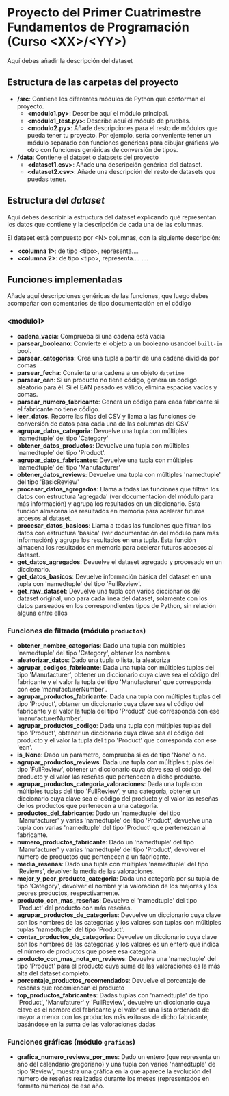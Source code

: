 # Proyecto del Primer Cuatrimestre Fundamentos de Programación (Curso  \<XX\>/\<YY\>)

Aquí debes añadir la descripción del dataset


## Estructura de las carpetas del proyecto

* **/src**: Contiene los diferentes módulos de Python que conforman el proyecto.
  * **\<modulo1.py\>**: Describe aquí el módulo principal.
  * **\<modulo1_test.py\>**: Describe aquí el módulo de pruebas.
  * **\<modulo2.py\>**: Añade descripciones para el resto de módulos que pueda tener tu proyecto. Por ejemplo, sería conveniente tener un módulo separado con funciones genéricas para dibujar gráficas y/o otro con funciones genéricas de conversión de tipos. 
* **/data**: Contiene el dataset o datasets del proyecto
    * **\<dataset1.csv\>**: Añade una descripción genérica del dataset.
    * **\<dataset2.csv\>**: Añade una descripción del resto de datasets que puedas tener.
    
## Estructura del *dataset*

Aquí debes describir la estructura del dataset explicando qué representan los datos que contiene y la descripción de cada una de las columnas.

El dataset está compuesto por \<N\> columnas, con la siguiente descripción:

* **\<columna 1>**: de tipo \<tipo\>, representa....
* **\<columna 2>**: de tipo \<tipo\>, representa....
....

## Funciones implementadas
Añade aquí descripciones genéricas de las funciones, que luego debes acompañar con comentarios de tipo documentación en el código 

### \<modulo1\>

* **cadena_vacia**: Comprueba si una cadena está vacía
* **parsear_booleano**: Convierte el objeto a un booleano usandoel ``built-in`` bool.
* **parsear_categorias**: Crea una tupla a partir de una cadena dividida por comas
* **parsear_fecha**: Convierte una cadena a un objeto ``datetime``
* **parsear_ean**: Si un producto no tiene código, genera un código aleatorio para él. Si el EAN pasado es válido, elimina espacios vacíos y comas.
* **parsear_numero_fabricante**: Genera un código para cada fabricante si el fabricante no tiene código.
* **leer_datos**. Recorre las filas del CSV y llama a las funciones de conversión de datos para cada una de las columnas del CSV
* **agrupar_datos_categoria**: Devuelve una tupla con múltiples 'namedtuple' del tipo 'Category'
* **obtener_datos_productos**: Devuelve una tupla con múltiples 'namedtuple' del tipo 'Product'.
* **agrupar_datos_fabricantes**: Devuelve una tupla con múltiples 'namedtuple' del tipo 'Manufacturer'
* **obtener_datos_reviews**: Devuelve una tupla con múltiples 'namedtuple' del tipo 'BasicReview'
* **procesar_datos_agregados**: Llama a todas las funciones que filtran los datos con estructura 'agregada' (ver documentación del módulo para más información) 
    y agrupa los resultados en un diccionario. Esta función almacena los resultados en memoria para acelerar futuros accesos al dataset.
* **procesar_datos_basicos**: Llama a todas las funciones que filtran los datos con estructura 'básica' (ver documentación del módulo para más información) 
    y agrupa los resultados en una tupla. Esta función almacena los resultados en memoria para acelerar futuros accesos al dataset.
* **get_datos_agregados**: Devuelve el dataset agregado y procesado en un diccionario.
* **get_datos_basicos**: Devuelve información básica del dataset en una tupla con 'namedtuple' del tipo 'FullReview'.
* **get_raw_dataset**:  Devuelve una tupla con varios diccionarios del dataset original, uno para cada línea del dataset, solamente con los datos parseados
    en los correspondientes tipos de Python, sin relación alguna entre ellos

### Funciones de filtrado (módulo ``productos``)

* **obtener_nombre_categorias**: Dado una tupla con múltiples 'namedtuple' del tipo 'Category', obtener los nombres
* **aleatorizar_datos**: Dado una tupla o lista, la aleatoriza
* **agrupar_codigos_fabricante**: Dada una tupla con múltiples tuplas del tipo 'Manufacturer', obtener un diccionario cuya clave sea el código del fabricante
    y el valor la tupla del tipo 'Manufacturer' que corresponda con ese 'manufacturerNumber'.
* **agrupar_productos_fabricante**: Dada una tupla con múltiples tuplas del tipo 'Product', obtener un diccionario cuya clave sea el código del fabricante
    y el valor la tupla del tipo 'Product' que corresponda con ese 'manufacturerNumber'.
* **agrupar_productos_codigo**: Dada una tupla con múltiples tuplas del tipo 'Product', obtener un diccionario cuya clave sea el código del producto
    y el valor la tupla del tipo 'Product' que corresponda con ese 'ean'.
* **is_None**: Dado un parámetro, comprueba si es de tipo 'None' o no.
* **agrupar_productos_reviews**: Dada una tupla con múltiples tuplas del tipo 'FullReview', obtener un diccionario cuya clave sea el código del producto
    y el valor las reseñas que pertenecen a dicho producto.
* **agrupar_productos_categoria_valoraciones**: Dada una tupla con múltiples tuplas del tipo 'FullReview', y una categoría,
    obtener un diccionario cuya clave sea el código del producto y el valor las reseñas
    de los productos que pertenecen a una categoría.
* **productos_del_fabricante**: Dado un 'namedtuple' del tipo 'Manufacturer' y varias 'namedtuple' del tipo 'Product',
    devuelve una tupla con varias 'namedtuple' del tipo 'Product' que pertenezcan al fabricante.
* **numero_productos_fabricante**: Dado un 'namedtuple' del tipo 'Manufacturer' y varias 'namedtuple' del tipo 'Product',
    devolver el número de productos que pertenecen a un fabricante.
* **media_reseñas**: Dado una tupla con múltiples 'namedtuple' del tipo 'Reviews',
    devolver la media de las valoraciones.
* **mejor_y_peor_producto_categoria**: Dada una categoría por su tupla de tipo 'Category', devolver el nombre y la valoración de los mejores y los peores productos, respectivamente.
* **producto_con_mas_reseñas**: Devuelve el 'namedtuple' del tipo 'Product' del producto con más reseñas.
* **agrupar_productos_de_categorias**: Devuelve un diccionario cuya clave son los nombres de las categorías y los valores son tuplas con múltiples tuplas 'namedtuple' del tipo 'Product'.
* **contar_productos_de_categorias**: Devuelve un diccionario cuya clave son los nombres de las categorías y los valores es un entero que indica el número
    de productos que posee esa categoría.
* **producto_con_mas_nota_en_reviews**: Devuelve una 'namedtuple' del tipo 'Product' para el producto cuya suma de las valoraciones es la más alta del
    dataset completo.
* **porcentaje_productos_recomendados**: Devuelve el porcentaje de reseñas que recomiendan el producto
* **top_productos_fabricantes**: Dadas tuplas con 'namedtuple' de tipo 'Product', 'Manufaturer' y 'FullReview', devuelve un diccionario
    cuya clave es el nombre del fabricante y el valor es una lista ordenada de mayor a menor con
    los productos más exitosos de dicho fabricante, basándose en la suma de las valoraciones dadas

### Funciones gráficas (módulo ``graficas``)

* **grafica_numero_reviews_por_mes**: Dado un entero (que representa un año del calendario gregoriano) y una tupla con varios 'namedtuple' de tipo 'Review',
    muestra una gráfica en la que aparece la evolución del número de reseñas realizadas durante los meses
    (representados en formato númerico) de ese año.
